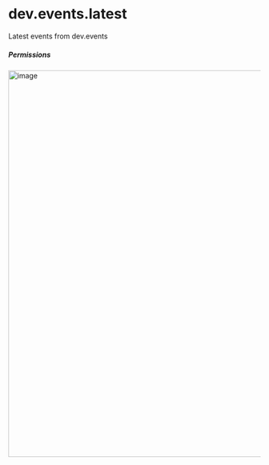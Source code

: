# dev.events.latest
Latest events from dev.events


##### Permissions
<img width="773" alt="image" src="https://github.com/user-attachments/assets/c14401a6-fdc0-465c-9223-7847bbda04db">
